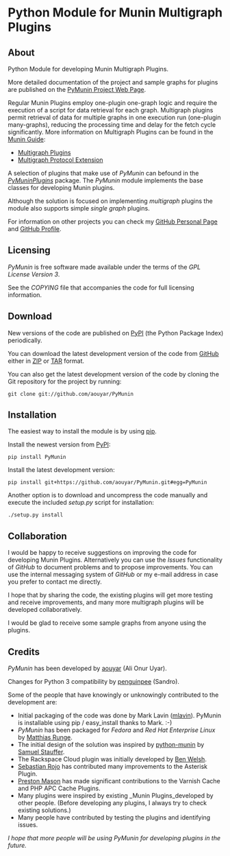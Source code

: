 Python Module for Munin Multigraph Plugins
=========================================


About
-----

Python Module for developing Munin Multigraph Plugins.

More detailed documentation of the project and sample graphs for plugins are published on the [PyMunin Project Web Page](https://aouyar.github.io/PyMunin/).

Regular Munin Plugins employ one-plugin one-graph logic and require the execution of a script for data retrieval for each graph. Multigraph plugins permit retrieval of data for multiple graphs in one execution run (one-plugin many-graphs), reducing the processing time and delay for the fetch cycle significantly.
More information on Multigraph Plugins can be found in the
[Munin Guide](https://guide.munin-monitoring.org/en/latest/index.html):

* [Multigraph Plugins](https://guide.munin-monitoring.org/en/latest/plugin/multigraphing.html)
* [Multigraph Protocol Extension](https://guide.munin-monitoring.org/en/latest/plugin/protocol-multigraph.html)

A selection of plugins that make use of _PyMunin_ can befound in the [_PyMuninPlugins_](http://pypi.python.org/pypi/PyMuninPlugins) package. The _PyMunin_ module implements the base classes for developing Munin plugins.

Although the solution is focused on implementing _multigraph_ plugins the module also supports simple _single graph_ plugins.

For information on other projects you can check my [GitHub Personal Page](http://aouyar.github.io) and [GitHub Profile](https://github.com/aouyar).


Licensing
---------

_PyMunin_ is free software made available under the terms of the _GPL License Version 3_.

See the _COPYING_ file that accompanies the code for full licensing information.


Download
--------

New versions of the code are published on [PyPI](https://pypi.python.org/pypi/PyMunin) (the Python Package Index)
periodically.

You can download the latest development version of the code from
[GitHub](https://github.com/aouyar/PyMunin) either
in [ZIP](https://github.com/aouyar/PyMunin/zipball/master)
or [TAR](https://github.com/aouyar/PyMunin/tarball/master)
format.

You can also get the latest development version of the code by cloning the Git repository for the project by running:

    git clone git://github.com/aouyar/PyMunin


Installation
------------

The easiest way to install the module is by using [pip](https://pip.pypa.io/en/stable/).

Install the newest version from [PyPI](http://pypi.python.org/pypi/PyMunin):

    pip install PyMunin

Install the latest development version:

    pip install git+https://github.com/aouyar/PyMunin.git#egg=PyMunin

Another option is to download and uncompress the code manually and execute the included _setup.py_ script for installation:

    ./setup.py install


Collaboration
-------------

I would be happy to receive suggestions on improving the code for developing Munin Plugins. Alternatively you can use the _Issues_ functionality of _GitHub_ to document problems and to propose improvements. You can use the internal messaging system of _GitHub_ or my e-mail address in case you prefer to contact me directly.

I hope that by sharing the code, the existing plugins will get more testing and receive improvements, and many more multigraph plugins will be developed collaboratively.

I would be glad to receive some sample graphs from anyone using the plugins.


Credits
-------

_PyMunin_ has been developed by [aouyar](https://github.com/aouyar) (Ali Onur Uyar).

Changes for Python 3 compatibility by [penguinpee](https://github.com/penguinpee) (Sandro).

Some of the people that have knowingly or unknowingly contributed to the development are:

* Initial packaging of the code was done by Mark Lavin
  ([mlavin](https://github.com/mlavin)). PyMunin is installable using pip / easy_install thanks to Mark. :-)
* _PyMunin_ has been packaged for _Fedora_ and _Red Hat Enterprise Linux_ by [Matthias Runge](http://www.matthias-runge.de).
* The initial design of the solution was inspired by [python-munin](https://github.com/samuel/python-munin) by [Samuel Stauffer](https://github.com/samuel).
* The Rackspace Cloud plugin was initially developed by [Ben Welsh](https://github.com/palewire).
* [Sebastian Rojo](https://github.com/arpagon) has contributed many improvements to the Asterisk Plugin.
* [Preston Mason](https://github.com/pentie) has made significant contributions to the Varnish Cache and PHP APC Cache Plugins.
* Many plugins were inspired by existing _Munin Plugins_developed by other people. (Before developing any plugins, I always try to check existing solutions.)
* Many people have contributed by testing the plugins and identifying issues.

_I hope that more people will be using PyMunin for developing plugins in the future._
